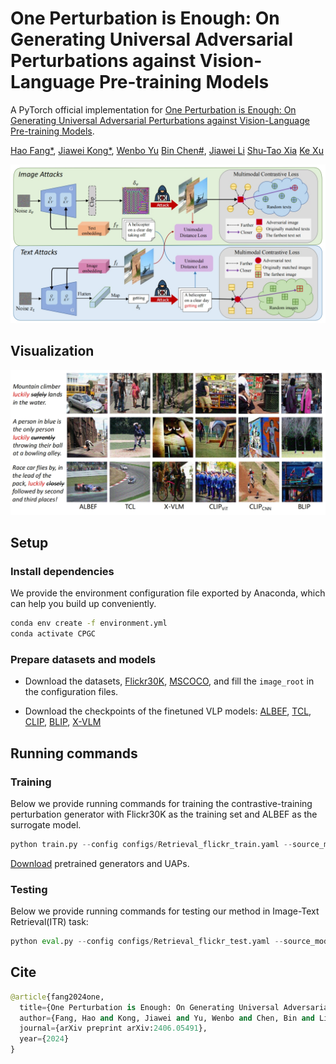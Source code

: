 # One Perturbation is Enough: On Generating Universal Adversarial Perturbations against Vision-Language Pre-training Models
A PyTorch official implementation for [One Perturbation is Enough: On Generating Universal Adversarial Perturbations against Vision-Language Pre-training Models](https://arxiv.org/abs/2406.05491).

[Hao Fang*](https://scholar.google.cz/citations?user=12237G0AAAAJ&hl=zh-CN),
[Jiawei Kong*](https://scholar.google.cz/citations?user=enfcklIAAAAJ&hl=zh-CN), 
[Wenbo Yu](https://scholar.google.cz/citations?user=ktJxMcgAAAAJ&hl=zh-CN)
[Bin Chen#](https://scholar.google.com/citations?user=Yl0wv7AAAAAJ&hl=zh-CN),
[Jiawei Li](https://scholar.google.com/citations?hl=zh-CN&user=AbdZUcIAAAAJ)
[Shu-Tao Xia](https://www.sigs.tsinghua.edu.cn/xst/main.htm)
[Ke Xu](https://www.insc.tsinghua.edu.cn/info/1157/2467.htm)

![pipeline](./figures/pipeline.png)

## Visualization
<!-- ![results](./figures/results.png) -->
<img src="./figures/visualization.png">

## Setup
### Install dependencies
We provide the environment configuration file exported by Anaconda, which can help you build up conveniently.
```bash
conda env create -f environment.yml
conda activate CPGC
```  
### Prepare datasets and models

- Download the datasets, [Flickr30K](https://shannon.cs.illinois.edu/DenotationGraph/), [MSCOCO](https://cocodataset.org/#home), and fill the `image_root` in the configuration files.

- Download the checkpoints of the finetuned VLP models: [ALBEF](https://github.com/salesforce/ALBEF), [TCL](https://github.com/uta-smile/TCL), [CLIP](https://huggingface.co/openai/clip-vit-base-patch16), [BLIP](https://github.com/salesforce/BLIP), [X-VLM](https://github.com/zengyan-97/X-VLM)

## Running commands

### Training
Below we provide running commands for training the contrastive-training perturbation generator with Flickr30K as the training set and ALBEF as the surrogate model.


```python
python train.py --config configs/Retrieval_flickr_train.yaml --source_model ALBEF --source_ckpt $CKPT
```

[Download](https://drive.google.com/drive/folders/1XwSiBpdOgbtI0lyjEO6coq_fiObg-9P6?usp=sharing) pretrained generators and UAPs.

### Testing

Below we provide running commands for testing our method in Image-Text Retrieval(ITR) task:

```python
python eval.py --config configs/Retrieval_flickr_test.yaml --source_model ALBEF  --load_dir $UAP_PATH
```

## Cite
```python
@article{fang2024one,
  title={One Perturbation is Enough: On Generating Universal Adversarial Perturbations against Vision-Language Pre-training Models},
  author={Fang, Hao and Kong, Jiawei and Yu, Wenbo and Chen, Bin and Li, Jiawei and Xia, Shutao and Xu, Ke},
  journal={arXiv preprint arXiv:2406.05491},
  year={2024}
}
```
